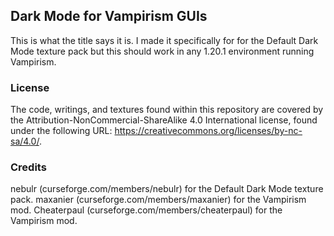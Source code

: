 ## Dark Mode for Vampirism GUIs
This is what the title says it is. I made it specifically for for the Default Dark Mode texture pack but this should work in any 1.20.1 environment running Vampirism.

### License
The code, writings, and textures found within this repository are covered by the Attribution-NonCommercial-ShareAlike 4.0 International license, found under the following URL: https://creativecommons.org/licenses/by-nc-sa/4.0/.

### Credits
nebulr (curseforge.com/members/nebulr) for the Default Dark Mode texture pack.
maxanier (curseforge.com/members/maxanier) for the Vampirism mod.
Cheaterpaul (curseforge.com/members/cheaterpaul) for the Vampirism mod.

